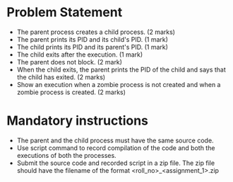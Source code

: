 # Problem Statement
- The parent process creates a child process. (2 marks)
- The parent prints its PID and its child's PID. (1 mark)
- The child prints its PID and its parent's PID. (1 mark)
- The child exits after the execution. (1 mark)
- The parent does not block. (2 mark)
- When the child exits, the parent prints the PID of the child and says that the child has exited. (2 marks)
- Show an execution when a zombie process is not created and when a zombie process is created. (2 marks)

# Mandatory instructions

- The parent and the child process must have the same source code.
- Use script command to record compilation of the code and both the executions of both the processes.
- Submit the source code and recorded script in a zip file. The zip file should have the filename of the format <roll_no>_<assignment_1>.zip